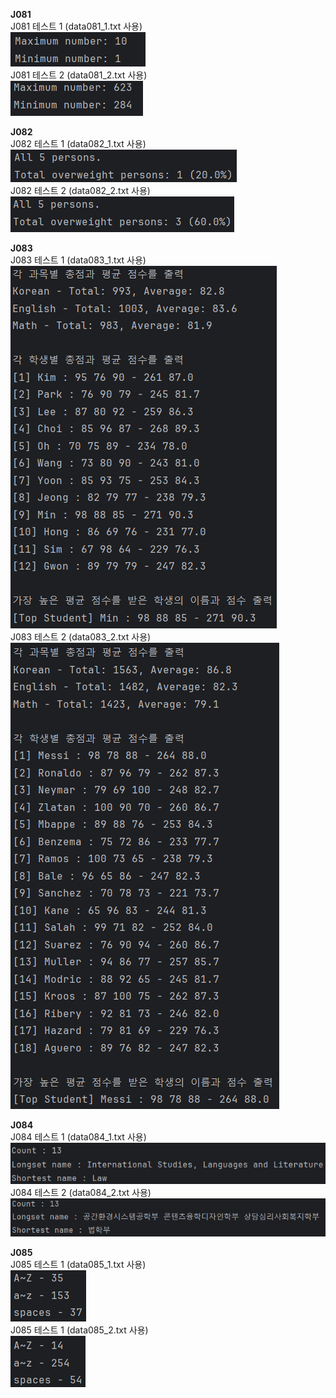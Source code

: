 <b>J081</b> <br>
J081 테스트 1 (data081_1.txt 사용) <br>
<img src = "https://github.com/min06150315/Javapgmstudio/blob/main/src/week13/screenshots/J081_1.png"> <br>
J081 테스트 2 (data081_2.txt 사용) <br>
<img src = "https://github.com/min06150315/Javapgmstudio/blob/main/src/week13/screenshots/J081_2.png"> <br>

<b>J082</b> <br>
J082 테스트 1 (data082_1.txt 사용) <br>
<img src = "https://github.com/min06150315/Javapgmstudio/blob/main/src/week13/screenshots/J082_1.png"> <br>
J082 테스트 2 (data082_2.txt 사용) <br>
<img src = "https://github.com/min06150315/Javapgmstudio/blob/main/src/week13/screenshots/J082_2.png"> <br>

<b>J083</b> <br>
J083 테스트 1 (data083_1.txt 사용) <br>
<img src = "https://github.com/min06150315/Javapgmstudio/blob/main/src/week13/screenshots/J083_1.png"> <br>
J083 테스트 2 (data083_2.txt 사용) <br>
<img src = "https://github.com/min06150315/Javapgmstudio/blob/main/src/week13/screenshots/J083_2.png"> <br>

<b>J084</b> <br>
J084 테스트 1 (data084_1.txt 사용) <br>
<img src = "https://github.com/min06150315/Javapgmstudio/blob/main/src/week13/screenshots/J084_1.png"> <br>
J084 테스트 2 (data084_2.txt 사용) <br>
<img src = "https://github.com/min06150315/Javapgmstudio/blob/main/src/week13/screenshots/J084_2.png"> <br>

<b>J085</b> <br>
J085 테스트 1 (data085_1.txt 사용) <br>
<img src = "https://github.com/min06150315/Javapgmstudio/blob/main/src/week13/screenshots/J085_1.png"> <br>
J085 테스트 1 (data085_2.txt 사용) <br>
<img src = "https://github.com/min06150315/Javapgmstudio/blob/main/src/week13/screenshots/J085_2.png"> <br>